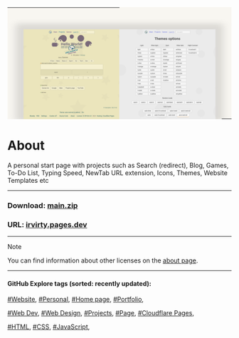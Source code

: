 <!-- README.md v.1.8.4 -->
  
![page with a light and dark theme and theme settings](/img/github-banner-settings.png)  
  
# About

A personal start page with projects such as Search (redirect), Blog, Games, To-Do List, Typing Speed, NewTab URL extension, Icons, Themes, Website Templates etc
  
---
  
### Download: [main.zip](https://github.com/irvirty/irvirty.pages.dev/archive/refs/heads/main.zip)  
### URL: [irvirty.pages.dev](https://irvirty.pages.dev/)  
  
---
  
> [!NOTE]
> You can find information about other licenses on the [about page](https://irvirty.pages.dev/about.html#license).
  
---
   
#### GitHub Explore tags (sorted: recently updated):  
[#Website](https://github.com/topics/website?s=updated),
[#Personal](https://github.com/topics/personal?s=updated),
[#Home page](https://github.com/topics/homepage?s=updated),
[#Portfolio](https://github.com/topics/portfolio?s=updated),

[#Web Dev](https://github.com/topics/webdev?s=updated),
[#Web Design](https://github.com/topics/webdesign?s=updated), 
[#Projects](https://github.com/topics/projects?s=updated),
[#Page](https://github.com/topics/page?s=updated),
[#Cloudflare Pages](https://github.com/topics/cloudflare-pages?s=updated),
  
[#HTML](https://github.com/topics/HTML?s=updated),
[#CSS](https://github.com/topics/css?s=updated),
[#JavaScript](https://github.com/topics/javascript?s=updated),



